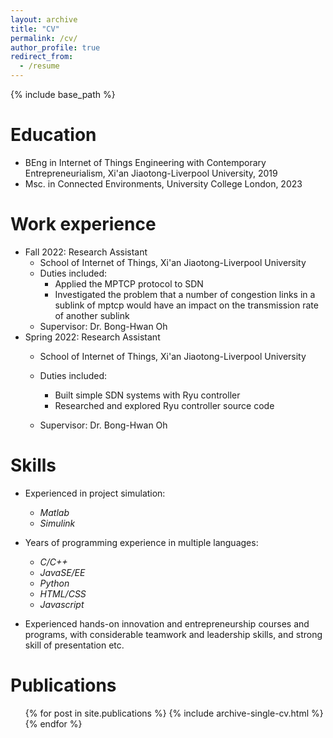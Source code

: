 ```yaml
---
layout: archive
title: "CV"
permalink: /cv/
author_profile: true
redirect_from:
  - /resume
---
```


{% include base_path %}

Education
======
* BEng in  Internet of Things Engineering with Contemporary Entrepreneurialism, Xi'an Jiaotong-Liverpool University, 2019
* Msc. in Connected Environments, University College London, 2023

Work experience
======
* Fall 2022: Research Assistant
  * School of Internet of Things, Xi'an Jiaotong-Liverpool University
  * Duties included: 
    * Applied the MPTCP protocol to SDN
    * Investigated the problem that a number of congestion links in a sublink of mptcp would have an impact on the transmission rate of  another sublink
  * Supervisor: Dr. Bong-Hwan Oh
* Spring 2022: Research Assistant
  * School of Internet of Things, Xi'an Jiaotong-Liverpool University
  * Duties included:
    * Built simple SDN systems with Ryu controller
    * Researched and explored Ryu controller source code
  
  * Supervisor: Dr. Bong-Hwan Oh
  
Skills
======
* Experienced in project simulation: 
  * <I>Matlab</I>
  * <I>Simulink</I>

* Years of programming experience in multiple languages:
  * <I>C/C++</I>
  * <I>JavaSE/EE</I>
  * <I>Python</I>
  * <I>HTML/CSS</I>
  * <I>Javascript</I>
* Experienced hands-on innovation and entrepreneurship courses and programs, with considerable teamwork and leadership skills,  and strong skill of presentation etc.

Publications
======
  <ul>{% for post in site.publications %}
    {% include archive-single-cv.html %}
  {% endfor %}</ul>